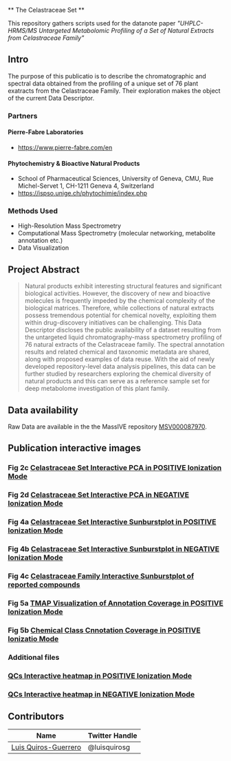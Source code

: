 ** The Celastraceae Set **

This repository gathers scripts used for the datanote paper _"UHPLC-HRMS/MS Untargeted Metabolomic Profiling of a Set of Natural Extracts from Celastraceae Family"_

## Intro 

The purpose of this publicatio is to describe the chromatographic and spectral data obtained from the profiling of a unique set of 76 plant exatracts from the Celastraceae Family.
Their exploration makes the object of the current Data Descriptor.

### Partners

#### Pierre-Fabre Laboratories

- https://www.pierre-fabre.com/en

#### Phytochemistry & Bioactive Natural Products 

- School of Pharmaceutical Sciences, University of Geneva, CMU, Rue Michel-Servet 1, CH-1211 Geneva 4, Switzerland
- https://ispso.unige.ch/phytochimie/index.php

### Methods Used

* High-Resolution Mass Spectrometry
* Computational Mass Spectrometry (molecular networking, metabolite annotation etc.)
* Data Visualization


## Project Abstract 
> 
> Natural products exhibit interesting structural features and significant biological activities. However, the discovery of new and bioactive molecules is frequently impeded by the chemical complexity of the biological matrices. Therefore, while collections of natural extracts possess tremendous potential for chemical novelty, exploiting them within drug-discovery initiatives can be challenging. This Data Descriptor discloses the public availability of a dataset resulting from the untargeted liquid chromatography-mass spectrometry profiling of 76 natural extracts of the Celastraceae family. The spectral annotation results and related chemical and taxonomic metadata are shared, along with proposed examples of data reuse. With the aid of newly developed repository-level data analysis pipelines, this data can be further studied by researchers exploring the chemical diversity of natural products and this can serve as a reference sample set for deep metabolome investigation of this plant family.
> 


## Data availability  

Raw Data are available in the the MassIVE repository [MSV000087970](https://doi.org/doi:10.25345/C5PJ9N).

<!-- toc -->

## Publication interactive images

### Fig 2c [**Celastraceae Set Interactive PCA in POSITIVE Ionization Mode**](/img/Set_pos_pca_plot.html)

### Fig 2d [**Celastraceae Set Interactive PCA in NEGATIVE Ionization Mode**](/img/Set_neg_pca_plot.html)


### Fig 4a [**Celastraceae Set Interactive Sunburstplot in POSITIVE Ionization Mode**](/img/Celastraceae_sunburst_pos.html)

### Fig 4b [**Celastraceae Set Interactive Sunburstplot in NEGATIVE Ionization Mode**](/img/Celastraceae_sunburst_neg.html)

### Fig 4c [**Celastraceae Family Interactive Sunburstplot of reported compounds**](/img/Celastraceae_Family_sunburst_pos.html)


### Fig 5a [**TMAP Visualization of Annotation Coverage in POSITIVE Ionization Mode**](/img/Celastraceae_annotation_vs_lotusdnp_tmap_2.html)

### Fig 5b [**Chemical Class Cnnotation Coverage in POSITIVE Ionizatio Mode**](/img/Chemical_class_Celastraceae.html)


### Additional files

### [**QCs Interactive heatmap in POSITIVE Ionization Mode**](/img/heatmap_plot_QCs_pos.html)

### [**QCs Interactive heatmap in NEGATIVE Ionization Mode**](/img/heatmap_plot_QCs_neg.html)
<!-- tocstop -->



## Contributors

|Name     |  Twitter Handle   | 
|---------|-----------------|
|[Luis Quiros-Guerrero](https://github.com/luigiquiros)| @luisquirosg       |



